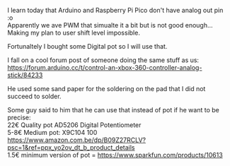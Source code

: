 I learn today that Arduino and Raspberry Pi Pico don't have analog out pin :o  
Apparently we ave PWM that simualte it a bit but is not good enough...  
Making my plan to user shift level impossible.  
  
Fortunaltely I bought some Digital pot so I will use that.  
  
I fall on a cool forum post of someone doing the same stuff as us:  
https://forum.arduino.cc/t/control-an-xbox-360-controller-analog-stick/84233  

He used some sand paper for the soldering on the pad that I did not succeed to solder.  

Some guy said to him that he can use that instead of pot if he want to be precise:  
22€ Quality pot AD5206 Digital Potentiometer   
5-8€ Medium pot:  X9C104 100 https://www.amazon.com.be/dp/B09Z27RCLV?psc=1&ref=ppx_yo2ov_dt_b_product_details  
1.5€ minimum version of pot = https://www.sparkfun.com/products/10613  
  
